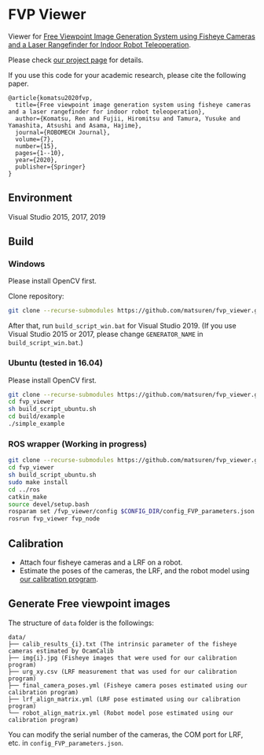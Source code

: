 # FVP Viewer

Viewer for [Free Viewpoint Image Generation System using Fisheye Cameras and a Laser Rangefinder for Indoor Robot Teleoperation](http://dx.doi.org/10.1186/s40648-020-00163-4).

Please check [our project page](https://matsuren.github.io/fvp) for details.

If you use this code for your academic research, please cite the following paper.

```
@article{komatsu2020fvp,
  title={Free viewpoint image generation system using fisheye cameras and a laser rangefinder for indoor robot teleoperation},
  author={Komatsu, Ren and Fujii, Hiromitsu and Tamura, Yusuke and Yamashita, Atsushi and Asama, Hajime},
  journal={ROBOMECH Journal},
  volume={7},
  number={15},
  pages={1--10},
  year={2020},
  publisher={Springer}
}
```

## Environment

Visual Studio 2015, 2017, 2019

## Build 
### Windows
Please install OpenCV first.

Clone repository:

```bash
git clone --recurse-submodules https://github.com/matsuren/fvp_viewer.git
```

After that, run `build_script_win.bat` for Visual Studio 2019.
(If you use Visual Studio 2015 or 2017, please change `GENERATOR_NAME` in `build_script_win.bat`.)

### Ubuntu (tested in 16.04)
Please install OpenCV first.
```bash
git clone --recurse-submodules https://github.com/matsuren/fvp_viewer.git
cd fvp_viewer
sh build_script_ubuntu.sh
cd build/example
./simple_example
```

### ROS wrapper (Working in progress)
```bash
git clone --recurse-submodules https://github.com/matsuren/fvp_viewer.git
cd fvp_viewer
sh build_script_ubuntu.sh
sudo make install
cd ../ros
catkin_make
source devel/setup.bash
rosparam set /fvp_viewer/config $CONFIG_DIR/config_FVP_parameters.json
rosrun fvp_viewer fvp_node
```

## Calibration

- Attach four fisheye cameras and a LRF on a robot.
- Estimate the poses of the cameras, the LRF, and the robot model using [our calibration program](https://github.com/matsuren/fvp_calibration).

## Generate Free viewpoint images

The structure of `data` folder is the followings:

    data/
    ├── calib_results_{i}.txt (The intrinsic parameter of the fisheye cameras estimated by OcamCalib
    ├── img{i}.jpg (Fisheye images that were used for our calibration program)
    ├── urg_xy.csv (LRF measurement that was used for our calibration program)
    ├── final_camera_poses.yml (Fisheye camera poses estimated using our calibration program)
    ├── lrf_align_matrix.yml (LRF pose estimated using our calibration program)
    └── robot_align_matrix.yml (Robot model pose estimated using our calibration program)

You can modify the serial number of the cameras, the COM port for LRF, etc. in `config_FVP_parameters.json`.
